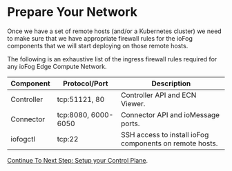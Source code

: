 # Prepare Your Network

Once we have a set of remote hosts (and/or a Kubernetes cluster) we need to make sure that we have appropriate firewall rules for the ioFog components that we will start deploying on those remote hosts.

The following is an exhaustive list of the ingress firewall rules required for any ioFog Edge Compute Network.

| Component  | Protocol/Port       | Description                                             |
| ---------- | ------------------- | ------------------------------------------------------- |
| Controller | tcp:51121, 80       | Controller API and ECN Viewer.                          |
| Connector  | tcp:8080, 6000-6050 | Connector API and ioMessage ports.                      |
| iofogctl   | tcp:22              | SSH access to install ioFog components on remote hosts. |

[Continue To Next Step: Setup your Control Plane](setup-your-controlplane.html).
